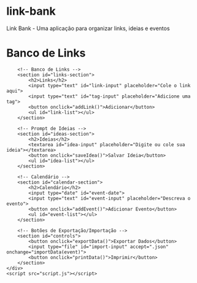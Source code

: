 # link-bank
Link Bank - Uma aplicação para organizar links, ideias e eventos
<!DOCTYPE html>
<html lang="pt-BR">
<head>
    <meta charset="UTF-8">
    <meta name="viewport" content="width=device-width, initial-scale=1.0">
    <title>Banco de Links</title>
    <link rel="stylesheet" href="style.css">
</head>
<body>
    <div class="container">
        <h1>Banco de Links</h1>

        <!-- Banco de Links -->
        <section id="links-section">
            <h2>Links</h2>
            <input type="text" id="link-input" placeholder="Cole o link aqui">
            <input type="text" id="tag-input" placeholder="Adicione uma tag">
            <button onclick="addLink()">Adicionar</button>
            <ul id="link-list"></ul>
        </section>

        <!-- Prompt de Ideias -->
        <section id="ideas-section">
            <h2>Ideias</h2>
            <textarea id="idea-input" placeholder="Digite ou cole sua ideia"></textarea>
            <button onclick="saveIdea()">Salvar Ideia</button>
            <ul id="idea-list"></ul>
        </section>

        <!-- Calendário -->
        <section id="calendar-section">
            <h2>Calendário</h2>
            <input type="date" id="event-date">
            <input type="text" id="event-input" placeholder="Descreva o evento">
            <button onclick="addEvent()">Adicionar Evento</button>
            <ul id="event-list"></ul>
        </section>

        <!-- Botões de Exportação/Importação -->
        <section id="controls">
            <button onclick="exportData()">Exportar Dados</button>
            <input type="file" id="import-input" accept=".json" onchange="importData(event)">
            <button onclick="printData()">Imprimir</button>
        </section>
    </div>
    <script src="script.js"></script>
</body>
</html>
